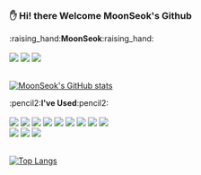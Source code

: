 
### :hand: Hi! there Welcome MoonSeok's Github

<div align=left>
:raising_hand:<b>MoonSeok</b>:raising_hand:
</div><br>
<div align=left>
<a href="https://hits.seeyoufarm.com"><img src="https://hits.seeyoufarm.com/api/count/incr/badge.svg?url=https%3A%2F%2Fgithub.com%2Fjangmoonseok&count_bg=%23899DCD&title_bg=%23555555&icon=github.svg&icon_color=%23E7E7E7&title=Github&edge_flat=false"/></a>
<a href=""><img src="https://img.shields.io/badge/-Notion-0d1117?style=flat-square&logo=Notion&logoColor=white"/></a>
<a href="mailto:jmh4228@gmail.com"><img src="https://img.shields.io/badge/-Gmail-f38616?style=flat-square&logo=Gmail&logoColor=white"/></a>
</div>
</br>

[![MoonSeok's GitHub stats](https://github-readme-stats.vercel.app/api?username=jangmoonseok)](https://github.com/jangmoonseok/github-readme-stats)


<div align=left>  
:pencil2:<b>I've Used</b>:pencil2:
</div><br>
<div align=left>
<img src="https://img.shields.io/badge/-Node.js-339933?style=flat-square&logo=Node.js&logoColor=white"/>
<img src="https://img.shields.io/badge/-JavaScript-F7DF1E?style=flat-square&logo=JavaScript&logoColor=white"/>
<img src="https://img.shields.io/badge/-React-61DAFB?style=flat-square&logo=React&logoColor=white"/>
<img src="https://img.shields.io/badge/-Spring-6DB33F?style=flat-square&logo=Spring&logoColor=white"/>
<img src="https://img.shields.io/badge/-TomCat-F8DC75?style=flat-square&logo=Apache Tomcat&logoColor=black"/>
<img src="https://img.shields.io/badge/-Java-007396?style=flat-square&logo=Java&logoColor=white"/>
<img src="https://img.shields.io/badge/-HTML-E34F26?style=flat-square&logo=HTML5&logoColor=white"/>
<img src="https://img.shields.io/badge/-CSS-31572B6?style=flat-square&logo=CSS3&logoColor=white"/>
<img src="https://img.shields.io/badge/-BootStrap-7952B3?style=flat-square&logo=Bootstrap&logoColor=white"/>
</div>
<div align=left>
<img src="https://img.shields.io/badge/-MySQL-4479A1?style=flat-square&logo=MySQL&logoColor=white"/>
<img src="https://img.shields.io/badge/-MariaDB-003545?style=flat-square&logo=MariaDB&logoColor=white"/>
<img src="https://img.shields.io/badge/-Oracle-F80000?style=flat-square&logo=Oracle&logoColor=white"/>
</div>
<br>

[![Top Langs](https://github-readme-stats.vercel.app/api/top-langs/?username=jangmoonseok&hide=SCSS)](https://github.com/jangmoonseok/github-readme-stats)



